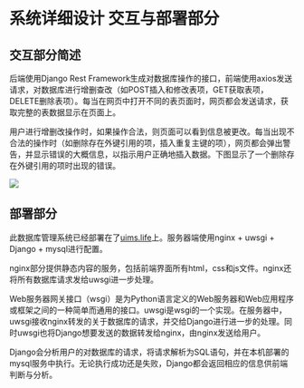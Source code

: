 

# 系统详细设计 交互与部署部分

## 交互部分简述

后端使用Django Rest Framework生成对数据库操作的接口，前端使用axios发送请求，对数据库进行增删查改（如POST插入和修改表项，GET获取表项，DELETE删除表项）。每当在网页中打开不同的表页面时，网页都会发送请求，获取完整的表数据显示在页面上。

用户进行增删改操作时，如果操作合法，则页面可以看到信息被更改。每当出现不合法的操作时（如删除存在外键引用的项，插入重复主键的项），网页都会弹出警告，并显示错误的大概信息，以指示用户正确地插入数据。下图显示了一个删除存在外键引用的项时出现的错误。

![](./frontend.assets/invalid_delete.png)

## 部署部分

此数据库管理系统已经部署在了[uims.life](http://uims.life)上。服务器端使用nginx + uwsgi + Django + mysql进行配置。

nginx部分提供静态内容的服务，包括前端界面所有html，css和js文件。nginx还将所有数据库请求发给uwsgi进一步处理。

Web服务器网关接口（wsgi）是为Python语言定义的Web服务器和Web应用程序或框架之间的一种简单而通用的接口。uwsgi是wsgi的一个实现。在服务器中，uwsgi接收nginx转发的关于数据库的请求，并交给Django进行进一步的处理。同时uwsgi也将Django想要发送的数据转发给nginx，由nginx发送给用户。

Django会分析用户的对数据库的请求，将请求解析为SQL语句，并在本机部署的mysql服务中执行。无论执行成功还是失败，Django都会返回相应的信息供前端判断与分析。

